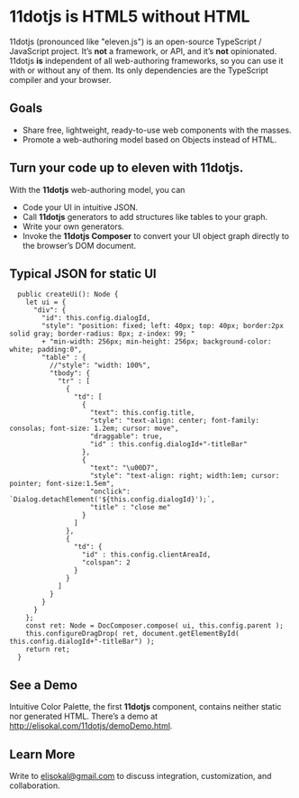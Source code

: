 # 11dotjs is HTML5 without HTML
11dotjs (pronounced like "eleven.js") is an open-source TypeScript / JavaScript project. It’s **not** a framework, or API, and it’s **not** opinionated. 11dotjs **is** independent of all web-authoring frameworks, so you can use it with or without any of them. Its only dependencies are the TypeScript compiler and your browser.
## Goals
- Share free, lightweight, ready-to-use web components with the masses. 
- Promote a web-authoring model based on Objects instead of HTML.
## Turn your code up to eleven with 11dotjs.
With the **11dotjs** web-authoring model, you can 
- Code your UI in intuitive JSON.
- Call **11dotjs** generators to add structures like tables to your graph.
- Write your own generators.
- Invoke the **11dotjs Composer** to convert your UI object graph directly to the browser’s DOM document.
## Typical JSON for static UI
```
  public createUi(): Node {
    let ui = {
      "div": {
        "id": this.config.dialogId,
        "style": "position: fixed; left: 40px; top: 40px; border:2px solid gray; border-radius: 8px; z-index: 99; "
        + "min-width: 256px; min-height: 256px; background-color: white; padding:0",
        "table" : {
          //"style": "width: 100%",
          "tbody": {
            "tr" : [
              {
                "td": [
                  {
                    "text": this.config.title,
                    "style": "text-align: center; font-family: consolas; font-size: 1.2em; cursor: move",
                    "draggable": true,
                    "id" : this.config.dialogId+"-titleBar"
                  },
                  {
                    "text": "\u00D7",
                    "style": "text-align: right; width:1em; cursor: pointer; font-size:1.5em",
                    "onclick": `Dialog.detachElement('${this.config.dialogId}');`,
                    "title" : "close me"
                  }
                ]
              },
              {
                "td": {
                  "id" : this.config.clientAreaId,
                  "colspan": 2
                }                  
              }
            ]
          }
        }
      }
    };
    const ret: Node = DocComposer.compose( ui, this.config.parent );
    this.configureDragDrop( ret, document.getElementById( this.config.dialogId+"-titleBar") );
    return ret;
  }
```
## See a Demo
Intuitive Color Palette, the first **11dotjs** component, contains neither static nor generated HTML. There’s a demo at http://elisokal.com/11dotjs/demoDemo.html. 
## Learn More
Write to elisokal@gmail.com to discuss integration, customization, and collaboration.



